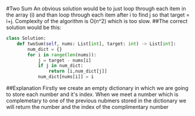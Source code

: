 #Two Sum
  An obvious solution would be to just loop through each item in the array (i) and than loop through each item after i to find j so that target = i+j. Complexity of the algorithm is O(n^2) which is too slow.
##The correct solution would be this:
```python
class Solution:
    def twoSum(self, nums: List[int], target: int) -> List[int]:
        num_dict = {}
        for i in range(len(nums)):
            j = target - nums[i]
            if j in num_dict:
                return [i,num_dict[j]]
            num_dict[nums[i]] = i
```
##Explanation
  Firstly we create an empty dictionary in which we are going to store each number and it's index. When we meet a number which is complemetary to one of the previous nubmers stored in the dictionary we will return the number and the index of the complimentary number

